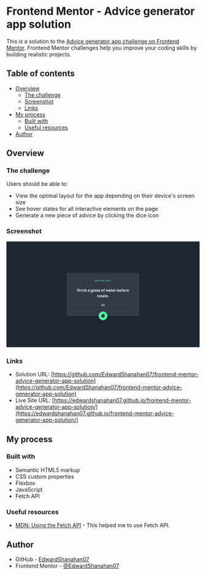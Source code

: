 # Frontend Mentor - Advice generator app solution

This is a solution to the [Advice generator app challenge on Frontend Mentor](https://www.frontendmentor.io/challenges/advice-generator-app-QdUG-13db). Frontend Mentor challenges help you improve your coding skills by building realistic projects.

## Table of contents

- [Overview](#overview)
  - [The challenge](#the-challenge)
  - [Screenshot](#screenshot)
  - [Links](#links)
- [My process](#my-process)
  - [Built with](#built-with)
  - [Useful resources](#useful-resources)
- [Author](#author)

## Overview

### The challenge

Users should be able to:

- View the optimal layout for the app depending on their device's screen size
- See hover states for all interactive elements on the page
- Generate a new piece of advice by clicking the dice icon

### Screenshot

![](./screenshot.png)

### Links

- Solution URL: [https://github.com/EdwardShanahan07/frontend-mentor-advice-generator-app-solution](https://github.com/EdwardShanahan07/frontend-mentor-advice-generator-app-solution)
- Live Site URL: [https://edwardshanahan07.github.io/frontend-mentor-advice-generator-app-solution/](https://edwardshanahan07.github.io/frontend-mentor-advice-generator-app-solution/)

## My process

### Built with

- Semantic HTML5 markup
- CSS custom properties
- Flexbox
- JavaScript 
- Fetch API

### Useful resources

- [MDN: Using the Fetch API](https://developer.mozilla.org/en-US/docs/Web/API/Fetch_API/Using_Fetch) - This helped me to use Fetch API.

## Author

- GitHub - [EdwardShanahan07](https://github.com/EdwardShanahan07)
- Frontend Mentor - [@EdwardShanahan07](https://www.frontendmentor.io/profile/EdwardShanahan07)
